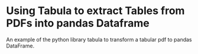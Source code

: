 # Using Tabula to extract Tables from PDFs into pandas Dataframe

An example of the python library tabula to transform a tabular pdf to pandas DataFrame.
